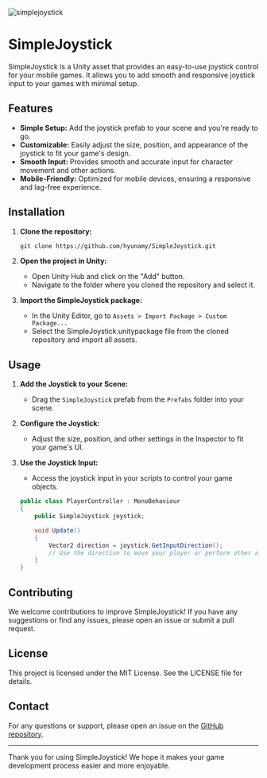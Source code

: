 
![simplejoystick](https://github.com/hyunamy/SimpleJoystick/assets/16355956/78cd4e83-aa81-45d7-8682-d6265d7284d0)

# SimpleJoystick

SimpleJoystick is a Unity asset that provides an easy-to-use joystick control for your mobile games. It allows you to add smooth and responsive joystick input to your games with minimal setup.

## Features
- **Simple Setup:** Add the joystick prefab to your scene and you're ready to go.
- **Customizable:** Easily adjust the size, position, and appearance of the joystick to fit your game's design.
- **Smooth Input:** Provides smooth and accurate input for character movement and other actions.
- **Mobile-Friendly:** Optimized for mobile devices, ensuring a responsive and lag-free experience.

## Installation
1. **Clone the repository:**
    ```bash
    git clone https://github.com/hyunamy/SimpleJoystick.git
    ```
2. **Open the project in Unity:**
    - Open Unity Hub and click on the "Add" button.
    - Navigate to the folder where you cloned the repository and select it.

3. **Import the SimpleJoystick package:**
    - In the Unity Editor, go to `Assets > Import Package > Custom Package...`
    - Select the SimpleJoystick.unitypackage file from the cloned repository and import all assets.

## Usage
1. **Add the Joystick to your Scene:**
    - Drag the `SimpleJoystick` prefab from the `Prefabs` folder into your scene.

2. **Configure the Joystick:**
    - Adjust the size, position, and other settings in the Inspector to fit your game's UI.

3. **Use the Joystick Input:**
    - Access the joystick input in your scripts to control your game objects.
    ```csharp
    public class PlayerController : MonoBehaviour
    {
        public SimpleJoystick joystick;

        void Update()
        {
            Vector2 direction = joystick.GetInputDirection();
            // Use the direction to move your player or perform other actions
        }
    }
    ```

## Contributing
We welcome contributions to improve SimpleJoystick! If you have any suggestions or find any issues, please open an issue or submit a pull request.

## License
This project is licensed under the MIT License. See the LICENSE file for details.

## Contact
For any questions or support, please open an issue on the [GitHub repository](https://github.com/hyunamy/SimpleJoystick).

---

Thank you for using SimpleJoystick! We hope it makes your game development process easier and more enjoyable.
